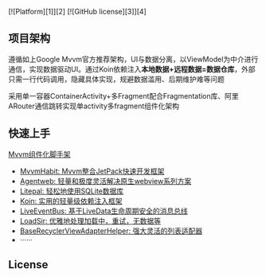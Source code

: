 [![Platform][1]][2]  [![GitHub license][3]][4]

## 项目架构

遵循如上Google Mvvm官方推荐架构，UI与数据分离，以ViewModel为中介进行通信，实现数据驱动UI。通过Koin依赖注入**本地数据+远程数据=数据仓库**，外部只需一行代码调用，隐藏具体实现，规避数据滥用、后期维护难等问题

采用单一容器ContainerActivity+多Fragment配合Fragmentation库、阿里ARouter通信跳转实现单activity多fragment组件化架构


## 快速上手

[Mvvm组件化脚手架](https://github.com/cdalwyn/BaseMvvmScaffold)

- [MvvmHabit: Mvvm整合JetPack快速开发框架](https://github.com/goldze/MVVMHabit)
- [Agentweb: 轻量和极度灵活解决原生webview系列方案](https://github.com/Justson/AgentWeb)
- [Litepal: 轻松地使用SQLite数据库](https://github.com/guolindev/LitePal)
- [Koin: 实用的轻量级依赖注入框架](https://github.com/InsertKoinIO/koin)
- [LiveEventBus: 基于LiveData生命周期安全的消息总线](https://github.com/JeremyLiao/LiveEventBus)
- [LoadSir: 优雅地处理加载中，重试，无数据等](https://github.com/KingJA/LoadSir)
- [BaseRecyclerViewAdapterHelper: 强大灵活的列表适配器](https://github.com/CymChad/BaseRecyclerViewAdapterHelper)
- ······

## License


